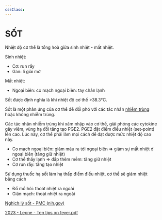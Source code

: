 ```yaml
---
cssClass: 
---
```

# SỐT
Nhiệt độ cơ thể là tổng hoà giữa sinh nhiệt - mất nhiệt.

Sinh nhiệt:
- Cơ: run rẩy
- Gan: li giải mỡ

Mất nhiệt:
- Ngoại biên: co mạch ngoại biên: tay chân lạnh

Sốt được định nghĩa là khi nhiệt độ cơ thể >38.3℃.

Sốt là một phản ứng của cơ thể để đối phó với các tác nhân [nhiễm trùng](nhi%E1%BB%85m%20tr%C3%B9ng.md) hoặc không nhiễm trùng.

Các tác nhân nhiễm trùng khi xâm nhập vào cơ thể, giải phóng các cytokine gây viêm, vùng hạ đồi tăng tạo PGE2. PGE2 đặt điểm điều nhiệt (set-point) lên cao. Lúc này, cơ thể phải làm mọi cách để đạt được mức nhiệt độ cao này.
- Co mạch ngoại biên: giảm máu ra tới ngoại biên => giảm sự mất nhiệt ở ngoại biên (tăng giữ nhiệt)
- Cơ thể thấy lạnh => đắp thêm mềm: tăng giữ nhiệt
- Cơ run rẩy: tăng tạo nhiệt

Sử dụng thuốc hạ sốt làm hạ thấp điểm điều nhiệt, cơ thể sẽ giảm nhiệt bằng cách
- Đổ mồ hôi: thoát nhiệt ra ngoài
- Giãn mạch: thoát nhiệt ra ngoài

[Nghịch lý sốt - PMC (nih.gov)](https://www.ncbi.nlm.nih.gov/pmc/articles/PMC7195085/)

[2023 - Leone - Ten tips on fever.pdf](<file:///G:\My Drive\2023 - Leone - Ten tips on fever.pdf>)
